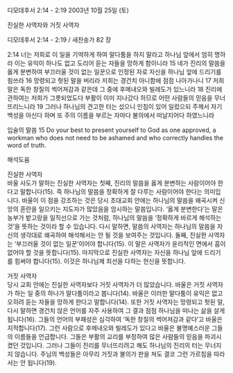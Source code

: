 디모데후서 2:14 - 2:19 
2003년 10월 25일 (토)

진실한 사역자와 거짓 사역자



디모데후서 2:14 - 2:19 / 새찬송가 82 장


2:14 너는 저희로 이 일을 기억하게 하여 말다툼을 하지 말라고 하나님 앞에서 엄히 명하라 이는 유익이 하나도 없고 도리어 듣는 자들을 망하게 함이니라
15 네가 진리의 말씀을 옳게 분변하여 부끄러울 것이 없는 일꾼으로 인정된 자로 자신을 하나님 앞에 드리기를 힘쓰라
16 망령되고 헛된 말을 버리라 저희는 경건치 아니함에 점점 나아가나니
17 저희 말은 독한 창질의 썩어져감과 같은데 그 중에 후메내오와 빌레도가 있느니라
18 진리에 관하여는 저희가 그릇되었도다 부활이 이미 지나갔다 하므로 어떤 사람들의 믿음을 무너뜨리느니라
19 그러나 하나님의 견고한 터는 섰으니 인침이 있어 일렀으되 주께서 자기 백성을 아신다 하며 또 주의 이름을 부르는 자마다 불의에서 떠날지어다 하였느니라

입술의 말씀
15 Do your best to present yourself to God as one approved, a workman who does not need to be ashamed and who correctly handles the word of truth.

해석도움





진실한 사역자  
바울 사도가 말하는 진실한 사역자는 첫째, 진리의 말씀을 옳게 분변하는 사람이어야 한다고 말합니다(15). 즉 하나님의 말씀을 정확하게 잘 다루는 사람이어야 한다는 의미입니다. 바울이 이 점을 강조하는 것은 당시 초대교회 안에는 하나님의 말씀을 왜곡시켜 신앙의 혼란을 일으키는 지도자가 많았음을 암시하는 말씀입니다. ‘옳게 분변한다’는 말은 농부가 밭고랑을 일직선으로 가는 것처럼, 하나님의 말씀을 ‘정확하게 바르게 해석하는 것’을 뜻하는 것이라 할 수 있습니다. 다시 말하면, 말씀의 사역자는 하나님의 말씀을 자신의 생각대로 왜곡하여 해석해서는 안 될 것을 보여주는 것입니다. 둘째, 진실한 사역자는 ‘부끄러울 것이 없는 일꾼’이어야 합니다(15). 이 말은 사역자가 윤리적인 면에서 흠이 없어야 할 것을 뜻합니다(15). 마지막으로 진실한 사역자는 자신을 하나님 앞에 드리기를 힘써야 합니다(15). 이것은 하나님께 최선을 다하는 헌신을 뜻합니다. 

거짓 사역자  
당시 교회 안에는 진실한 사역자보다 거짓 사역자가 더 많았습니다. 바울은 거짓 사역자가 하는 일 중의 하나가 말다툼이라고 봅니다(14). 바울은 이러한 말다툼이 유익은 없고 오히려 듣는 자들을 망하게 한다고 말합니다(14). 또한 거짓 사역자는 망령되고 헛된 말, 다시 말하면 경건치 않은 언어를 자주 사용하여 그 결과 점점 하나님을 떠나는 삶을 살게 됩니다(16). 그들의 언어의 부패성은 심각하여 ‘독한 창질의 썩어져감과 같다’고 바울은 지적합니다(17). 그런 사람으로 후메내오와 빌레도가 있다고 바울은 불명예스러운 그들의 이름들을 언급합니다. 그들은 부활의 교리를 부정하여 많은 사람들의 믿음을 파괴시켰던 것입니다. 그러나 그들이 진리를 무너뜨리려고 해도 하나님의 진리의 터는 무너지지 않습니다. 주님의 백성들은 아무리 거짓과 불의가 판을 쳐도 결코 그런 가르침을 따라서는 안 됩니다(19).